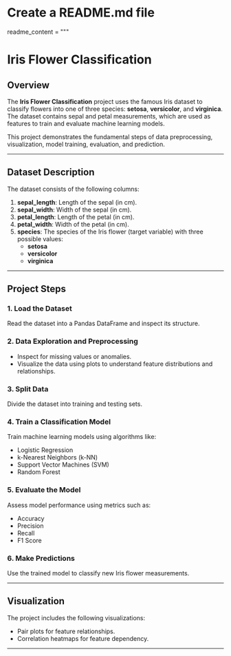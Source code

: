 # Create a README.md file
readme_content = """
# Iris Flower Classification

## Overview
The **Iris Flower Classification** project uses the famous Iris dataset to classify flowers into one of three species: **setosa**, **versicolor**, and **virginica**. The dataset contains sepal and petal measurements, which are used as features to train and evaluate machine learning models.

This project demonstrates the fundamental steps of data preprocessing, visualization, model training, evaluation, and prediction.

---

## Dataset Description
The dataset consists of the following columns:

1. **sepal_length**: Length of the sepal (in cm).
2. **sepal_width**: Width of the sepal (in cm).
3. **petal_length**: Length of the petal (in cm).
4. **petal_width**: Width of the petal (in cm).
5. **species**: The species of the Iris flower (target variable) with three possible values:
   - **setosa**
   - **versicolor**
   - **virginica**

---

## Project Steps

### 1. Load the Dataset
Read the dataset into a Pandas DataFrame and inspect its structure.

### 2. Data Exploration and Preprocessing
- Inspect for missing values or anomalies.
- Visualize the data using plots to understand feature distributions and relationships.

### 3. Split Data
Divide the dataset into training and testing sets.

### 4. Train a Classification Model
Train machine learning models using algorithms like:
- Logistic Regression
- k-Nearest Neighbors (k-NN)
- Support Vector Machines (SVM)
- Random Forest

### 5. Evaluate the Model
Assess model performance using metrics such as:
- Accuracy
- Precision
- Recall
- F1 Score

### 6. Make Predictions
Use the trained model to classify new Iris flower measurements.

---

## Visualization
The project includes the following visualizations:
- Pair plots for feature relationships.
- Correlation heatmaps for feature dependency.

---

